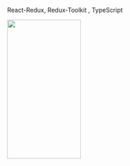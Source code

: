 React-Redux, Redux-Toolkit , TypeScript


<img src="https://github.com/soumen321/ShopingCartDemo/assets/2536037/e22b806b-2b44-4a17-b410-5ab2c930265c" width="170" height="320">
